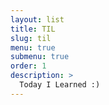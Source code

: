 ```yaml
---
layout: list
title: TIL
slug: til
menu: true
submenu: true
order: 1
description: >
  Today I Learned :)
---
```

